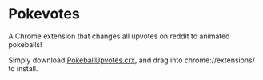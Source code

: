 Pokevotes
=========

A Chrome extension that changes all upvotes on reddit to animated pokeballs!



Simply download [PokeballUpvotes.crx](https://www.dropbox.com/s/089t9bxmdvl820t/PokeballUpvotes.crx), and drag into chrome://extensions/ to install. 
